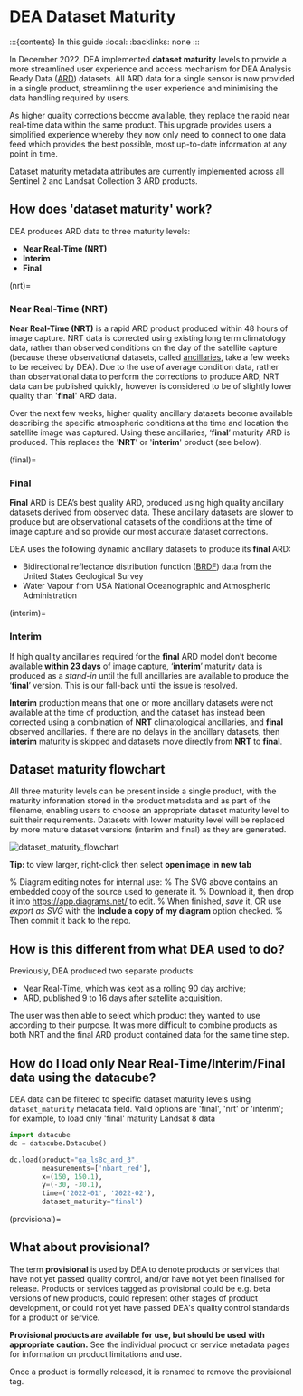 # DEA Dataset Maturity

:::{contents} In this guide
:local:
:backlinks: none
:::

In December 2022, DEA implemented **dataset maturity** levels to provide a more streamlined user 
experience and access mechanism for DEA Analysis Ready Data ([ARD](/guides/about/glossary/#ard)) datasets. All ARD data for a single sensor is now 
provided in a single product, streamlining the user experience and minimising the data handling required by users. 

As higher quality corrections become available, they replace the rapid near real-time data within the same product. 
This upgrade provides users a simplified experience whereby they now only need to connect to one data feed which 
provides the best possible, most up-to-date information at any point in time.

Dataset maturity metadata attributes are currently implemented across all Sentinel 2 and Landsat Collection 3 ARD products. 

## How does 'dataset maturity' work?

DEA produces ARD data to three maturity levels: 
* **Near Real-Time (NRT)**
* **Interim**
* **Final**

(nrt)=
### Near Real-Time (NRT)

**Near Real-Time (NRT)** is a rapid ARD product produced within 48 hours of image capture. NRT data is corrected using existing long term climatology data, rather than observed conditions on the day of the satellite capture (because these observational datasets, called [ancillaries](/guides/about/glossary/#ancillary), take a few weeks to be received by DEA). Due to the use of average condition data, rather than observational data to perform the corrections to produce ARD, NRT data can be published quickly, however is considered to be of slightly lower quality than '**final**' ARD data.

Over the next few weeks, higher quality ancillary datasets become available describing the specific atmospheric conditions at the time and location the satellite image was captured. Using these ancillaries, ‘**final**’ maturity ARD is produced. This replaces the '**NRT**' or '**interim**' product (see below).

(final)=
### Final

**Final** ARD is DEA’s best quality ARD, produced using high quality ancillary datasets derived 
from observed data. These ancillary datasets are slower to produce but are observational 
datasets of the conditions at the time of image capture and so provide our most accurate dataset 
corrections. 

DEA uses the following dynamic ancillary datasets to produce its **final** ARD:

* Bidirectional reflectance distribution function ([BRDF](/guides/about/glossary/#brdf)) data from the United States Geological Survey 
* Water Vapour from USA National Oceanographic and Atmospheric Administration

(interim)=
### Interim

If high quality ancillaries required for the **final** ARD model don’t become available **within 23 days** of image capture,
‘**interim**’ maturity data is produced as a *stand-in* until the full ancillaries are available to produce the ‘**final**’ version.
This is our fall-back until the issue is resolved.

**Interim** production means that one or more ancillary datasets were not available at the time of production, and the dataset has 
instead been corrected using a combination of **NRT** climatological ancillaries, and **final** observed 
ancillaries. If there are no delays in the ancillary datasets, then **interim** maturity is skipped and 
datasets move directly from **NRT** to **final**.

## Dataset maturity flowchart

All three maturity levels can be present inside a single product, with the maturity information stored 
in the product metadata and as part of the filename, enabling users to choose an appropriate dataset 
maturity level to suit their requirements. Datasets with lower maturity level will be replaced by more 
mature dataset versions (interim and final) as they are generated. 

![dataset_maturity_flowchart](/_files/reference/dataset_maturity_flowchart.drawio.svg)

**Tip:** to view larger, right-click then select **open image in new tab**

% Diagram editing notes for internal use:
% The SVG above contains an embedded copy of the source used to generate it.
% Download it, then drop it into https://app.diagrams.net/ to edit. 
% When finished, *save* it, OR use *export as SVG* with the **Include a copy of my diagram** option checked.
% Then commit it back to the repo.

## How is this different from what DEA used to do? 

Previously, DEA produced two separate products: 

* Near Real-Time, which was kept as a rolling 90 day archive; 
* ARD, published 9 to 16 days after satellite acquisition. 

The user was then able to select which product they wanted to use according to their purpose. 
It was more difficult to combine products as both NRT and the final ARD product contained data 
for the same time step.

## How do I load only Near Real-Time/Interim/Final data using the datacube? 

DEA data can be filtered to specific dataset maturity levels using `dataset_maturity` 
metadata field. Valid options are 'final', 'nrt' or 'interim'; for example, 
to load only 'final' maturity Landsat 8 data

```python
import datacube
dc = datacube.Datacube()

dc.load(product="ga_ls8c_ard_3",
        measurements=['nbart_red'],
        x=(150, 150.1),
        y=(-30, -30.1),
        time=('2022-01', '2022-02'),
        dataset_maturity="final")
```

(provisional)=
## What about provisional?

The term **provisional** is used by DEA to denote products or services that have not yet passed quality control, and/or
have not yet been finalised for release. Products or services tagged as provisional could be e.g. beta versions 
of new products, could represent other stages of product development, or could not yet have passed 
DEA's quality control standards for a product or service. 

**Provisional products are available for use, but should be used with appropriate caution.** See the individual product 
or service metadata pages for information on product limitations and use. 

Once a product is formally released, it is renamed to remove the provisional tag.
